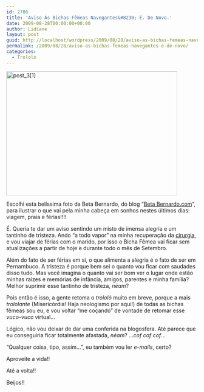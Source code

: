 ```yaml
---
id: 2706
title: 'Aviso Ás Bichas Fêmeas Navegantes&#8230; É. De Novo.'
date: 2009-08-28T00:00:00+00:00
author: Lidiane
layout: post
guid: http://localhost/wordpress/2009/08/28/aviso-as-bichas-femeas-navegantes-e-de-novo/
permalink: /2009/08/28/aviso-as-bichas-femeas-navegantes-e-de-novo/
categories:
  - Trololó
---
```

<img class="aligncenter size-full wp-image-2362" title="post_3[1]" src="http://www.trololodemulher.com.br/blog/wp-content/uploads/2009/08/post_31.jpg" alt="post_3[1]" width="450" height="326" />

Escolhi esta belíssima foto da Beta Bernardo, do blog &#8220;<a href="http://www.betabernardo.com/" target="_blank">Beta Bernardo.com</a>&#8220;, para ilustrar o que vai pela minha cabeça em sonhos nestes últimos dias: viagem, praia e férias!!!!

É. Queria te dar um aviso sentindo um misto de imensa alegria e um tantinho de tristeza. Ando &#8220;a todo vapor&#8221; na minha recuperação da <a href="http://www.trololodemulher.com.br/2009/08/08/e-depois-da-tempestade-que-foi-a-cirurgia/" target="_self">cirurgia</a>, e vou viajar de férias com o marido, por isso o Bicha Fêmea vai ficar sem atualizações a partir de hoje e durante todo o mês de Setembro.

Além do fato de ser férias em si, o que alimenta a alegria é o fato de ser em Pernambuco. A tristeza é porque bem sei o quanto vou ficar com saudades disso tudo. Mas você imagina o quanto vai ser bom ver o lugar onde estão minhas raízes e memórias de infância, amigos, parentes e minha família? Melhor suprimir esse tantinho de tristeza, _néam_?

Pois então é isso, a gente retoma o _trololó_ muito em breve, porque a mais _trololante_ (Misericórdia! Haja neologismo por aqui!) de todas as bichas fêmeas sou eu, e vou voltar &#8220;me coçando&#8221; de vontade de retomar esse _vuco-vuco_ virtual&#8230;

Lógico, não vou deixar de dar uma conferida na blogosfera. Até parece que eu conseguiria ficar totalmente afastada, _néam_? &#8230;_cof cof cof_&#8230;

&#8220;Qualquer coisa, tipo, assim&#8230;&#8221;, eu também vou ler _e-mails_, certo?

Aproveite a vida!!

Até a volta!!

Beijos!!